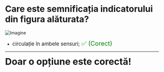 # Care este semnificația indicatorului din figura alăturata?

![Imagine](https://www.arr-atestate.ro/upload/img/questions/img/care-sete-semnificatia-indicatorului-din-figura-alaturata.jpg)

- <span style="font-size: larger;">circulație în ambele sensuri; <span style="color: green; font-size: larger;">✅ (Corect)</span></span>

---

<span style="font-size: 30px; font-weight: bold;">**Doar o opțiune este corectă!**</span>